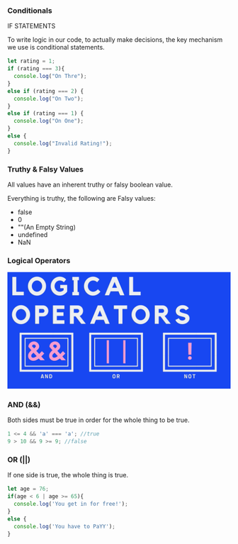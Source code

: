 ### Conditionals

IF STATEMENTS

To write logic in our code, to actually make decisions, the key mechanism we use is conditional statements. 

```jsx
let rating = 1;
if (rating === 3){
  console.log("On Thre");
}
else if (rating === 2) {
  console.log("On Two");
}
else if (rating === 1) {
  console.log("On One");
}
else {
  console.log("Invalid Rating!");
}
```

### Truthy & Falsy Values

All values have an inherent truthy or falsy boolean value.

Everything is truthy, the following are Falsy values:

- false
- 0
- ""(An Empty String)
- undefined
- NaN

### Logical Operators

![Logical Operators](01.png)
### AND (&&)

Both sides must be true in order for the whole thing to be true. 

```jsx
1 <= 4 && 'a' === 'a'; //true
9 > 10 && 9 >= 9; //false
```

### OR (||)

If one side is true, the whole thing is true. 

```jsx
let age = 76;
if(age < 6 | age >= 65){
  console.log('You get in for free!');
}
else {
  console.log('You have to PaYY');
}
```
